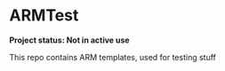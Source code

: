 # ARMTest

__Project status: Not in active use__

This repo contains ARM templates, used for testing stuff